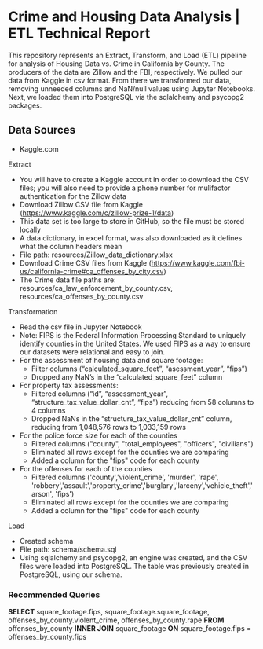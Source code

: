 # Crime and Housing Data Analysis | ETL Technical Report
This repository represents an Extract, Transform, and Load (ETL) pipeline for analysis of Housing Data vs. Crime in California by County. The producers of the data are Zillow and the FBI, respectively. We pulled our data from Kaggle in csv format. From there we transformed our data, removing unneeded columns and NaN/null values using Jupyter Notebooks. Next, we loaded them into PostgreSQL via the sqlalchemy and psycopg2 packages. 

## Data Sources
- Kaggle.com

Extract 
-	You will have to create a Kaggle account in order to download the CSV files; you will also need to provide a phone number for mulifactor authentication for the Zillow data
-	Download Zillow CSV file from Kaggle (https://www.kaggle.com/c/zillow-prize-1/data)
-	This data set is too large to store in GitHub, so the file must be stored locally
-	A data dictionary, in excel format, was also downloaded as it defines what the column headers mean
-	File path: resources/Zillow_data_dictionary.xlsx
-	Download Crime CSV files from Kaggle (https://www.kaggle.com/fbi-us/california-crime#ca_offenses_by_city.csv)
-	The Crime data file paths are: resources/ca_law_enforcement_by_county.csv, resources/ca_offenses_by_county.csv


Transformation
-	Read the csv file in Jupyter Notebook
-	Note: FIPS is the Federal Information Processing Standard to uniquely identify counties in the United States. We used FIPS as a way to ensure our datasets were relational and easy to join. 
-	For the assessment of housing data and square footage:
    -	Filter columns (“calculated_square_feet”, “asessment_year”, “fips”)
    -	Dropped any NaN’s in the “calculated_square_feet” column
-	For property tax assessments:
    -	Filtered columns (“id”, “assessment_year”, “structure_tax_value_dollar_cnt”, “fips”) reducing from 58 columns to 4 columns
    -	Dropped NaNs in the “structure_tax_value_dollar_cnt” column, reducing from 1,048,576 rows to 1,033,159 rows
-	For the police force size for each of the counties
    -	Filtered columns ("county", "total_employees", "officers", "civilians")
    -	Eliminated all rows except for the counties we are comparing
    -	Added a column for the "fips" code for each county
-	For the offenses for each of the counties    
    -	Filtered columns ('county','violent_crime', 'murder', 'rape', 'robbery','assault','property_crime','burglary','larceny','vehicle_theft','arson', 'fips')
    -	Eliminated all rows except for the counties we are comparing
    -	Added a column for the "fips" code for each county


Load 
-	Created schema 
-	File path: schema/schema.sql
-	Using sqlalchemy and psycopg2, an engine was created, and the CSV files were loaded into PostgreSQL. The table was previously created in PostgreSQL, using our schema. 

### Recommended Queries
**SELECT** square_footage.fips, square_footage.square_footage, offenses_by_county.violent_crime, offenses_by_county.rape
**FROM** offenses_by_county
**INNER JOIN** square_footage 
**ON** square_footage.fips = offenses_by_county.fips
